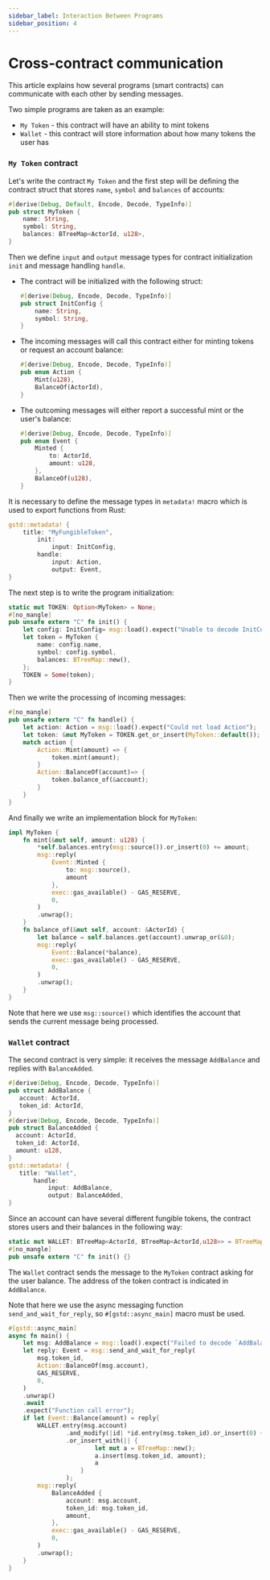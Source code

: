 ```yaml
---
sidebar_label: Interaction Between Programs
sidebar_position: 4
---
```

# Cross-contract communication

This article explains how several programs (smart contracts) can communicate with each other by sending messages.

Two simple programs are taken as an example:
- `My Token` - this contract will have an ability to mint tokens
-  `Wallet` - this contract will store information about how many tokens the user has

### `My Token` contract

Let's write the contract `My Token` and the first step will be defining the contract struct that stores `name`, `symbol` and `balances` of accounts:

```rust
#[derive(Debug, Default, Encode, Decode, TypeInfo)]
pub struct MyToken {
    name: String,
    symbol: String,
    balances: BTreeMap<ActorId, u128>,
}
```

Then we define `input` and `output` message types for contract initialization `init` and message handling `handle`.

- The contract will be initialized with the following struct:

    ```rust
    #[derive(Debug, Encode, Decode, TypeInfo)]
    pub struct InitConfig {
        name: String,
        symbol: String,
    }
    ```
- The incoming messages will call this contract either for minting tokens or request an account balance:
    ```rust
    #[derive(Debug, Encode, Decode, TypeInfo)]
    pub enum Action {
        Mint(u128),
        BalanceOf(ActorId),
    }
    ```
- The outcoming messages will either report a successful mint or the user's balance:
    ```rust
    #[derive(Debug, Encode, Decode, TypeInfo)]
    pub enum Event {
        Minted {
            to: ActorId,
            amount: u128,
        },
        BalanceOf(u128),
    }
    ```

It is necessary to define the message types in `metadata!` macro which is used to export functions from Rust:
```rust
gstd::metadata! {
    title: "MyFungibleToken",
        init:
            input: InitConfig,
        handle:
            input: Action,
            output: Event,
}
```
The next step is to write the program initialization:
```rust
static mut TOKEN: Option<MyToken> = None;
#[no_mangle]
pub unsafe extern "C" fn init() {
    let config: InitConfig= msg::load().expect("Unable to decode InitConfig");
    let token = MyToken {
        name: config.name,
        symbol: config.symbol,
        balances: BTreeMap::new(),
    };
    TOKEN = Some(token);
}
```
Then we write the processing of incoming messages:
```rust
#[no_mangle]
pub unsafe extern "C" fn handle() {
    let action: Action = msg::load().expect("Could not load Action");
    let token: &mut MyToken = TOKEN.get_or_insert(MyToken::default());
    match action {
        Action::Mint(amount) => {
            token.mint(amount);
        }
        Action::BalanceOf(account)=> {
            token.balance_of(&account);
        }
    }
}
```
And finally we write an implementation block for `MyToken`:
```rust
impl MyToken {
    fn mint(&mut self, amount: u128) {
        *self.balances.entry(msg::source()).or_insert(0) += amount;
        msg::reply(
            Event::Minted {
                to: msg::source(),
                amount
            },
            exec::gas_available() - GAS_RESERVE,
            0,
        )
        .unwrap();
    }
    fn balance_of(&mut self, account: &ActorId) {
        let balance = self.balances.get(account).unwrap_or(&0);
        msg::reply(
            Event::Balance(*balance),
            exec::gas_available() - GAS_RESERVE,
            0,
        )
        .unwrap();
    }
}
```
Note that here we use `msg::source()` which identifies the account that sends the current message being processed.

### `Wallet` contract
The second contract is very simple: it receives the message `AddBalance` and replies with `BalanceAdded`.
 ```rust
 #[derive(Debug, Encode, Decode, TypeInfo)]
pub struct AddBalance {
    account: ActorId,
    token_id: ActorId,
}
#[derive(Debug, Encode, Decode, TypeInfo)]
pub struct BalanceAdded {
   account: ActorId,
   token_id: ActorId,
   amount: u128,
}
gstd::metadata! {
    title: "Wallet",
        handle:
            input: AddBalance,
            output: BalanceAdded,
}
 ```
 Since an account can have several different fungible tokens, the contract stores users and their balances in the following way:
 ```rust
static mut WALLET: BTreeMap<ActorId, BTreeMap<ActorId,u128>> = BTreeMap::new();
#[no_mangle]
pub unsafe extern "C" fn init() {}
 ```
The `Wallet` contract sends the message to the `MyToken` contract asking for the user balance. The address of the token contract is indicated in `AddBalance`.

Note that here we use the async messaging function `send_and_wait_for_reply`, so `#[gstd::async_main]` macro must be used.
``` rust
#[gstd::async_main]
async fn main() {
    let msg: AddBalance = msg::load().expect("Failed to decode `AddBalance`");
    let reply: Event = msg::send_and_wait_for_reply(
        msg.token_id,
        Action::BalanceOf(msg.account),
        GAS_RESERVE,
        0,
    )
    .unwrap()
    .await
    .expect("Function call error");
    if let Event::Balance(amount) = reply{
        WALLET.entry(msg.account)
                .and_modify(|id| *id.entry(msg.token_id).or_insert(0) += amount)
                .or_insert_with(|| {
                        let mut a = BTreeMap::new();
                        a.insert(msg.token_id, amount);
                        a
                    }
                );
        msg::reply(
            BalanceAdded {
                account: msg.account,
                token_id: msg.token_id,
                amount,
            },
            exec::gas_available() - GAS_RESERVE,
            0,
        )
        .unwrap();
    }
}
 ```
